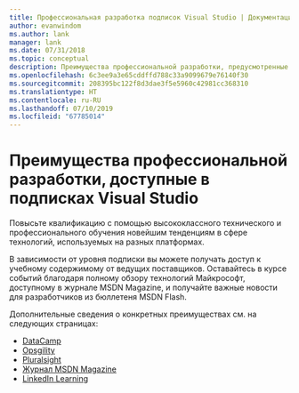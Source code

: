 ```yaml
---
title: Профессиональная разработка подписок Visual Studio | Документация Майкрософт
author: evanwindom
ms.author: lank
manager: lank
ms.date: 07/31/2018
ms.topic: conceptual
description: Преимущества профессиональной разработки, предусмотренные в подписках Visual Studio
ms.openlocfilehash: 6c3ee9a3e65cddffd788c33a9099679e76140f30
ms.sourcegitcommit: 208395bc122f8d3dae3f5e5960c42981cc368310
ms.translationtype: HT
ms.contentlocale: ru-RU
ms.lasthandoff: 07/10/2019
ms.locfileid: "67785014"
---
```

# <a name="professional-development-benefits-available-in-visual-studio-subscriptions"></a>Преимущества профессиональной разработки, доступные в подписках Visual Studio

Повысьте квалификацию с помощью высококлассного технического и профессионального обучения новейшим тенденциям в сфере технологий, используемых на разных платформах.

В зависимости от уровня подписки вы можете получать доступ к учебному содержимому от ведущих поставщиков.  Оставайтесь в курсе событий благодаря полному обзору технологий Майкрософт, доступному в журнале MSDN Magazine, и получайте важные новости для разработчиков из бюллетеня MSDN Flash.

Дополнительные сведения о конкретных преимуществах см. на следующих страницах:

- [DataCamp](vs-datacamp.md)
- [Opsgility](vs-opsgility.md)
- [Pluralsight](vs-pluralsight.md)
- [Журнал MSDN Magazine](vs-msdn.md)
- [LinkedIn Learning](vs-linkedin-learning.md)
